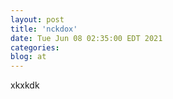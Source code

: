 ```yaml
---
layout: post
title: 'nckdox'
date: Tue Jun 08 02:35:00 EDT 2021
categories: 
blog: at
---
```

xkxkdk